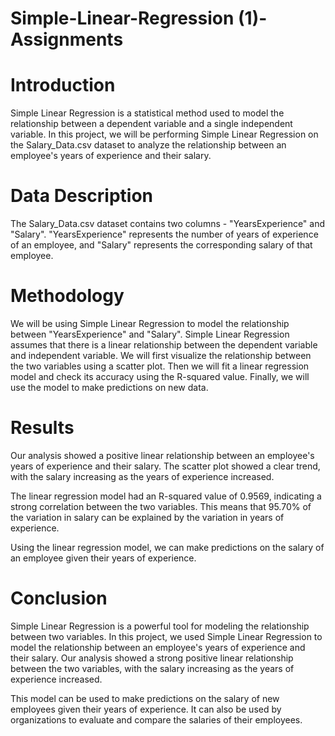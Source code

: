 # Simple-Linear-Regression (1)-Assignments 
# Introduction 

Simple Linear Regression is a statistical method used to model the relationship between a dependent variable and a single independent variable. In this project, we will be performing Simple Linear Regression on the Salary_Data.csv dataset to analyze the relationship between an employee's years of experience and their salary.

# Data Description

The Salary_Data.csv dataset contains two columns - "YearsExperience" and "Salary". "YearsExperience" represents the number of years of experience of an employee, and "Salary" represents the corresponding salary of that employee.

# Methodology

We will be using Simple Linear Regression to model the relationship between "YearsExperience" and "Salary". Simple Linear Regression assumes that there is a linear relationship between the dependent variable and independent variable. We will first visualize the relationship between the two variables using a scatter plot. Then we will fit a linear regression model and check its accuracy using the R-squared value. Finally, we will use the model to make predictions on new data.

# Results

Our analysis showed a positive linear relationship between an employee's years of experience and their salary. The scatter plot showed a clear trend, with the salary increasing as the years of experience increased.

The linear regression model had an R-squared value of 0.9569, indicating a strong correlation between the two variables. This means that 95.70% of the variation in salary can be explained by the variation in years of experience.

Using the linear regression model, we can make predictions on the salary of an employee given their years of experience.

# Conclusion

Simple Linear Regression is a powerful tool for modeling the relationship between two variables. In this project, we used Simple Linear Regression to model the relationship between an employee's years of experience and their salary. Our analysis showed a strong positive linear relationship between the two variables, with the salary increasing as the years of experience increased.

This model can be used to make predictions on the salary of new employees given their years of experience. It can also be used by organizations to evaluate and compare the salaries of their employees.
